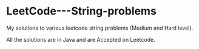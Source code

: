 # LeetCode---String-problems
My solutions to various leetcode string problems (Medium and Hard level). 

All the solutions are in Java and are Accepted on Leetcode. 
